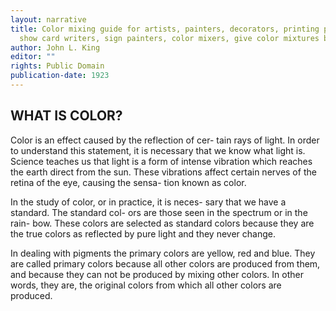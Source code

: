 ```yaml
---
layout: narrative
title: Color mixing guide for artists, painters, decorators, printing pressmen,
  show card writers, sign painters, color mixers, give color mixtures by parts.
author: John L. King
editor: ""
rights: Public Domain
publication-date: 1923
---
```

## WHAT IS COLOR?

Color is an effect caused by the reflection of cer-
tain rays of light. In order to understand this statement, it is necessary that we know what light is. Science teaches us that light is a form of intense vibration which reaches the earth direct from the sun. These vibrations affect certain nerves of the retina of the eye, causing the sensa-
tion known as color.

In the study of color, or in practice, it is neces-
sary that we have a standard. The standard col-
ors are those seen in the spectrum or in the rain-
bow. These colors are selected as standard colors
because they are the true colors as reflected by
pure light and they never change.

In dealing with pigments the primary colors are
yellow, red and blue. They are called primary
colors because all other colors are produced from
them, and because they can not be produced by
mixing other colors. In other words, they are,
the original colors from which all other colors are
produced.